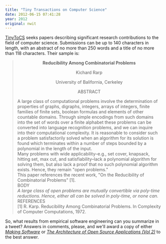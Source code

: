 ```yaml
---
title: "Tiny Transactions on Computer Science"
date: 2012-06-15 07:41:28
year: 2012
original: nwit
---
```

<p><a href="http://tinytocs.org/">TinyToCS</a> seeks papers describing significant research contributions to the field of computer science. Submissions can be up to 140 characters in length, with an abstract of no more than 250 words and a title of no more than 118 characters. Their sample is:</p>
<blockquote>
<p style="text-align: center;"><strong>Reducibility Among Combinatorial Problems</strong></p>
<p style="text-align: center;">Kichard Rarp</p>
<p style="text-align: center;">University of Balifornia, Cerkeley</p>
<p style="text-align: center;">ABSTRACT</p>
A large class of computational problems involve the determination of properties of graphs, digraphs, integers, arrays of integers, finite families of finite sets, boolean formulas and elements of other countable domains. Through simple encodings from such domains into the set of words over a finite alphabet these problems can be converted into language recognition problems, and we can inquire into their computational complexity. It is reasonable to consider such a problem satisfactorily solved when an algorithm for its solution is found which terminates within a number of steps bounded by a polynomial in the length of the input.
<br>
Many problems with wide applicability–e.g., set cover, knapsack, hitting set, max cut, and satisfiability–lack a polynomial algorithm for solving them, but also lack a proof that no such polynomial algorithm exists. Hence, they remain "open problems."
<br>
This paper references the recent work, "On the Reducibility of Combinatorial Problems" [1].
<br>
BODY
<br>
<em>A large class of open problems are mutually convertible via poly-time reductions. Hence, either all can be solved in poly-time, or none can.</em>
<br>
REFERENCES
<br>
[1] R. Karp. Reducibility Among Combinatorial Problems. In Complexity of Computer Computations, 1972.</blockquote>
<p>So, what results from empirical software engineering can you summarize in a tweet? Answers in comments, please, and we'll award a copy of either <em><a href="http://www.amazon.com/Making-Software-Really-Works-Believe/dp/0596808321">Making Software</a></em> or <em><a href="http://www.amazon.com/Architecture-Open-Source-Applications-Volume/dp/1105571815/">The Architecture of Open Source Applications (Vol 2)</a></em> to the best answer.<em></em></p>
